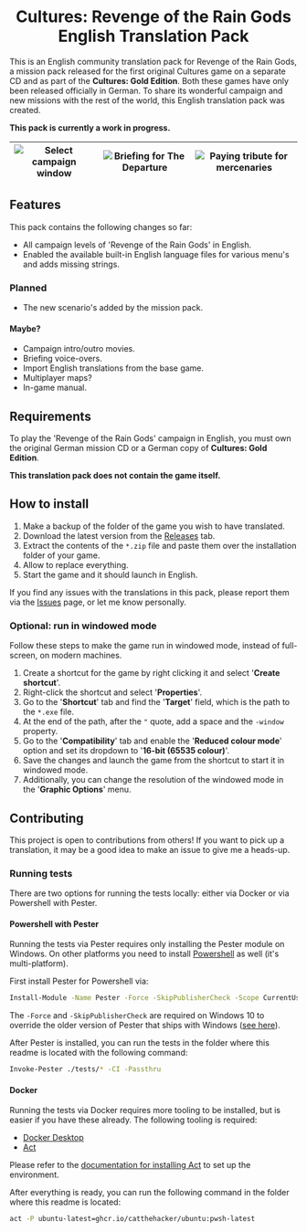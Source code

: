 <h1 align="center">
Cultures: Revenge of the Rain Gods
<br/>
English Translation Pack
</h1>

This is an English community translation pack for Revenge of the Rain Gods, a mission pack released for the first original Cultures game on a separate CD and as part of the **Cultures: Gold Edition**. Both these games have only been released officially in German. To share its wonderful campaign and new missions with the rest of the world, this English translation pack was created.

**This pack is currently a work in progress.**

| ![Select campaign window](https://raw.githubusercontent.com/Basssiiie/Cultures-Revenge-of-the-Rain-Gods-Translation/main/images/campaign-select.png) | ![Briefing for The Departure](https://raw.githubusercontent.com/Basssiiie/Cultures-Revenge-of-the-Rain-Gods-Translation/main/images/the-departure-briefing.png) | ![Paying tribute for mercenaries](https://raw.githubusercontent.com/Basssiiie/Cultures-Revenge-of-the-Rain-Gods-Translation/main/images/buying-mercenaries.png) |
|--|--|--|

## Features

This pack contains the following changes so far:

- All campaign levels of 'Revenge of the Rain Gods' in English.
- Enabled the available built-in English language files for various menu's and adds missing strings.

### Planned

- The new scenario's added by the mission pack.

#### Maybe?

- Campaign intro/outro movies.
- Briefing voice-overs.
- Import English translations from the base game.
- Multiplayer maps?
- In-game manual.

## Requirements

To play the 'Revenge of the Rain Gods' campaign in English, you must own the original German mission CD or a German copy of **Cultures: Gold Edition**.

**This translation pack does not contain the game itself.**

## How to install

1. Make a backup of the folder of the game you wish to have translated.
2. Download the latest version from the [Releases](https://github.com/Basssiiie/Cultures-Revenge-of-the-Rain-Gods-Translation/releases) tab.
3. Extract the contents of the `*.zip` file and paste them over the installation folder of your game.
4. Allow to replace everything.
5. Start the game and it should launch in English.

If you find any issues with the translations in this pack, please report them via the [Issues](https://github.com/Basssiiie/Cultures-Revenge-of-the-Rain-Gods-Translation/issues) page, or let me know personally.


### Optional: run in windowed mode

Follow these steps to make the game run in windowed mode, instead of full-screen, on modern machines.

1. Create a shortcut for the game by right clicking it and select '**Create shortcut**'.
2. Right-click the shortcut and select '**Properties**'.
3. Go to the '**Shortcut**' tab and find the '**Target**' field, which is the path to the `*.exe` file.
4. At the end of the path, after the `"` quote, add a space and the `-window` property.
5. Go to the '**Compatibility**' tab and enable the '**Reduced colour mode**' option and set its dropdown to '**16-bit (65535 colour)**'.
6. Save the changes and launch the game from the shortcut to start it in windowed mode.
7. Additionally, you can change the resolution of the windowed mode in the '**Graphic Options**' menu.


## Contributing

This project is open to contributions from others! If you want to pick up a translation, it may be a good idea to make an issue to give me a heads-up.

### Running tests

There are two options for running the tests locally: either via Docker or via Powershell with Pester.

#### Powershell with Pester

Running the tests via Pester requires only installing the Pester module on Windows. On other platforms you need to install [Powershell](https://github.com/PowerShell/PowerShell#readme) as well (it's multi-platform).

First install Pester for Powershell via:
```bash
Install-Module -Name Pester -Force -SkipPublisherCheck -Scope CurrentUser
```

The `-Force` and `-SkipPublisherCheck` are required on Windows 10 to override the older version of Pester that ships with Windows ([see here](https://pester.dev/docs/introduction/installation#installing-from-psgallery-on-windows-10-or-windows-server-2016)).

After Pester is installed, you can run the tests in the folder where this readme is located with the following command:
```bash
Invoke-Pester ./tests/* -CI -Passthru
```

#### Docker

Running the tests via Docker requires more tooling to be installed, but is easier if you have these already. The following tooling is required:

- [Docker Desktop](https://docs.docker.com/get-docker)
- [Act](https://github.com/nektos/act#readme)

Please refer to the [documentation for installing Act](https://github.com/nektos/act#installation) to set up the environment.

After everything is ready, you can run the following command in the folder where this readme is located:
```bash
act -P ubuntu-latest=ghcr.io/catthehacker/ubuntu:pwsh-latest
```
